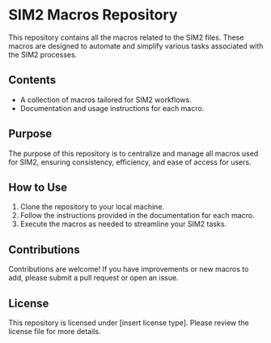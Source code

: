 # SIM2 Macros Repository

This repository contains all the macros related to the SIM2 files. These macros are designed to automate and simplify various tasks associated with the SIM2 processes.

## Contents

- A collection of macros tailored for SIM2 workflows.
- Documentation and usage instructions for each macro.

## Purpose

The purpose of this repository is to centralize and manage all macros used for SIM2, ensuring consistency, efficiency, and ease of access for users.

## How to Use

1. Clone the repository to your local machine.
2. Follow the instructions provided in the documentation for each macro.
3. Execute the macros as needed to streamline your SIM2 tasks.

## Contributions

Contributions are welcome! If you have improvements or new macros to add, please submit a pull request or open an issue.

## License

This repository is licensed under [insert license type]. Please review the license file for more details.
